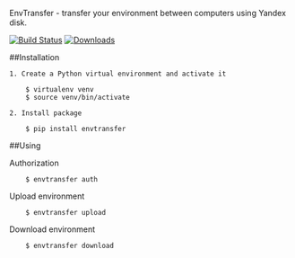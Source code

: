 
EnvTransfer - transfer your environment between computers using Yandex disk.

[![Build Status](https://travis-ci.org/deslum/EnvTransfer.svg)](https://travis-ci.org/deslum/EnvTransfer)
[![Downloads](https://pypip.in/d/EnvTransfer/badge.svg)](https://pypi.python.org/pypi/EnvTransfer)


##Installation

``` 
1. Create a Python virtual environment and activate it

    $ virtualenv venv
    $ source venv/bin/activate

2. Install package

    $ pip install envtransfer
``` 

##Using

  Authorization

``` 
    $ envtransfer auth
``` 

  Upload environment

``` 
    $ envtransfer upload
``` 

  Download environment

``` 
    $ envtransfer download
``` 
